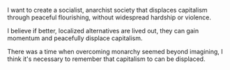 I want to create a socialist, anarchist society that displaces capitalism through peaceful flourishing, without widespread hardship or violence.

I believe if better, localized alternatives are lived out, they can gain momentum and peacefully displace capitalism.

There was a time when overcoming monarchy seemed beyond imagining, I think it's necessary to remember that capitalism to can be displaced.